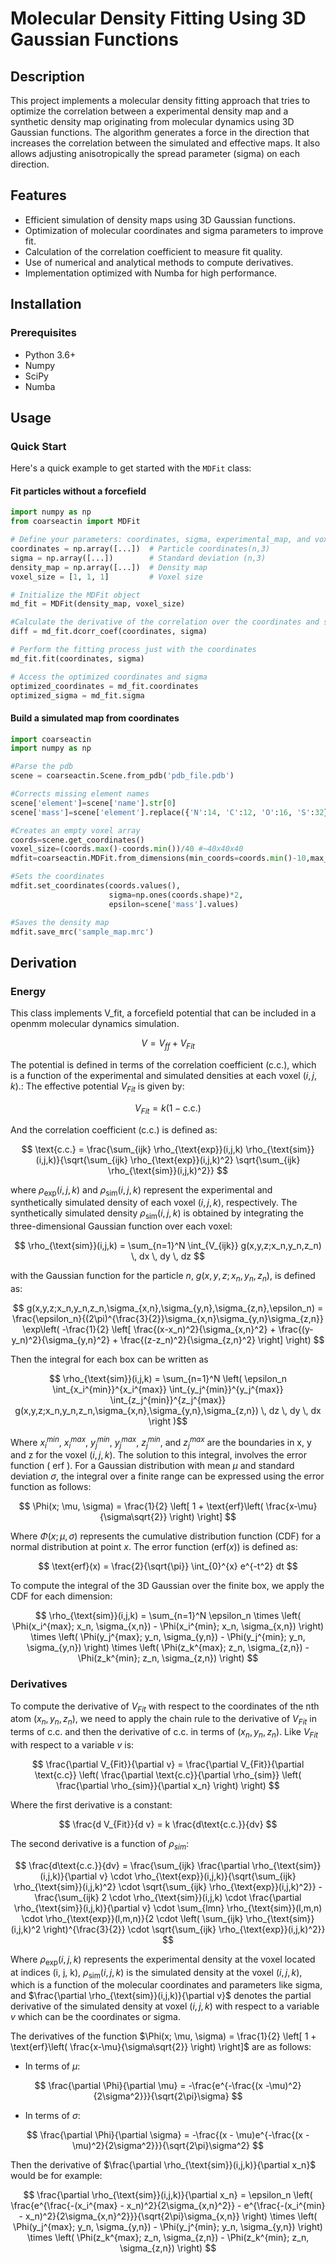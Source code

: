 # Molecular Density Fitting Using 3D Gaussian Functions

## Description
This project implements a molecular density fitting approach that tries to optimize the correlation between a experimental density map and a synthetic density map originating from molecular dynamics using 3D Gaussian functions. The algorithm generates a force in the direction that increases the correlation between the simulated and effective maps. It also allows adjusting anisotropically the spread parameter (sigma) on each direction. 

## Features
- Efficient simulation of density maps using 3D Gaussian functions.
- Optimization of molecular coordinates and sigma parameters to improve fit.
- Calculation of the correlation coefficient to measure fit quality.
- Use of numerical and analytical methods to compute derivatives.
- Implementation optimized with Numba for high performance.

## Installation

### Prerequisites
- Python 3.6+
- Numpy
- SciPy
- Numba

## Usage

### Quick Start
Here's a quick example to get started with the `MDFit` class:

#### Fit particles without a forcefield
```python
import numpy as np
from coarseactin import MDFit

# Define your parameters: coordinates, sigma, experimental_map, and voxel_size
coordinates = np.array([...])  # Particle coordinates(n,3)
sigma = np.array([...])        # Standard deviation (n,3) 
density_map = np.array([...])  # Density map
voxel_size = [1, 1, 1]         # Voxel size

# Initialize the MDFit object
md_fit = MDFit(density_map, voxel_size)

#Calculate the derivative of the correlation over the coordinates and sigma
diff = md_fit.dcorr_coef(coordinates, sigma)

# Perform the fitting process just with the coordinates
md_fit.fit(coordinates, sigma)

# Access the optimized coordinates and sigma
optimized_coordinates = md_fit.coordinates
optimized_sigma = md_fit.sigma
```

#### Build a simulated map from coordinates

```python
import coarseactin
import numpy as np

#Parse the pdb
scene = coarseactin.Scene.from_pdb('pdb_file.pdb')

#Corrects missing element names
scene['element']=scene['name'].str[0]
scene['mass']=scene['element'].replace({'N':14, 'C':12, 'O':16, 'S':32})

#Creates an empty voxel array
coords=scene.get_coordinates()
voxel_size=(coords.max()-coords.min())/40 #~40x40x40
mdfit=coarseactin.MDFit.from_dimensions(min_coords=coords.min()-10,max_coords=coords.max()+10,voxel_size=voxel_size))

#Sets the coordinates
mdfit.set_coordinates(coords.values(),
                      sigma=np.ones(coords.shape)*2,
                      epsilon=scene['mass'].values)

#Saves the density map
mdfit.save_mrc('sample_map.mrc')
```

## Derivation

### Energy

This class implements V_fit, a forcefield potential that can be included in a openmm molecular dynamics simulation. 

$$ V = V_{ff} +V_{Fit}$$

The potential is defined in terms of the correlation coefficient (c.c.), which is a function of the experimental and simulated densities at each voxel $(i, j, k)$.:
The effective potential $V_{Fit}$ is given by:

$$ V_{Fit} = k (1 - \text{c.c.}) $$

And the correlation coefficient (c.c.) is defined as:

$$ \text{c.c.} = \frac{\sum_{ijk} \rho_{\text{exp}}(i,j,k) \rho_{\text{sim}}(i,j,k)}{\sqrt{\sum_{ijk} \rho_{\text{exp}}(i,j,k)^2} \sqrt{\sum_{ijk} \rho_{\text{sim}}(i,j,k)^2}} $$

where $\rho_{\text{exp}}(i,j,k)$ and $\rho_{\text{sim}}(i,j,k)$ represent the experimental and synthetically simulated density of each voxel $(i,j,k)$, respectively.
The synthetically simulated density $\rho_{\text{sim}}(i,j,k)$ is obtained by integrating the three-dimensional Gaussian function over each voxel:

$$ \rho_{\text{sim}}(i,j,k) = \sum_{n=1}^N \int_{V_{ijk}} g(x,y,z;x_n,y_n,z_n) \, dx \, dy \, dz $$

with the Gaussian function for the particle $n$, $g(x,y,z;x_n,y_n,z_n)$, is defined as:

$$
g(x,y,z;x_n,y_n,z_n,\sigma_{x,n},\sigma_{y,n},\sigma_{z,n},\epsilon_n)  = \frac{\epsilon_n}{(2\pi)^{\frac{3}{2}}\sigma_{x,n}\sigma_{y,n}\sigma_{z,n}} \exp\left( -\frac{1}{2} \left[ \frac{(x-x_n)^2}{\sigma_{x,n}^2} + \frac{(y-y_n)^2}{\sigma_{y,n}^2} + \frac{(z-z_n)^2}{\sigma_{z,n}^2} \right] \right)
$$

Then the integral for each box can be written as 

$$ \rho_{\text{sim}}(i,j,k) = \sum_{n=1}^N \left( \epsilon_n \int_{x_i^{min}}^{x_i^{max}} \int_{y_j^{min}}^{y_j^{max}} \int_{z_j^{min}}^{z_j^{max}} g(x,y,z;x_n,y_n,z_n,\sigma_{x,n},\sigma_{y,n},\sigma_{z,n}) \, dz \, dy \, dx \right )$$

Where $x_i^{min}$, $x_i^{max}$, $y_j^{min}$, $y_j^{max}$, $z_j^{min}$, and $z_j^{max}$ are the boundaries in x, y and z for the voxel $(i,j,k)$. The solution to this integral, involves the error function ( $\text{erf}$ ). For a Gaussian distribution with mean $\mu$ and standard deviation $\sigma$, the integral over a finite range can be expressed using the error function as follows:

$$ \Phi(x; \mu, \sigma) = \frac{1}{2} \left[ 1 + \text{erf}\left( \frac{x-\mu}{\sigma\sqrt{2}} \right) \right] $$

Where $\Phi(x; \mu, \sigma)$ represents the cumulative distribution function (CDF) for a normal distribution at point $x$. The error function ($\text{erf}(x)$) is defined as:

$$ \text{erf}(x) = \frac{2}{\sqrt{\pi}} \int_{0}^{x} e^{-t^2} dt $$

To compute the integral of the 3D Gaussian over the finite box, we apply the CDF for each dimension:

$$ \rho_{\text{sim}}(i,j,k) = \sum_{n=1}^N \epsilon_n \times \left( \Phi(x_i^{max}; x_n, \sigma_{x,n}) - \Phi(x_i^{min}; x_n, \sigma_{x,n}) \right) \times \left( \Phi(y_j^{max}; y_n, \sigma_{y,n}) - \Phi(y_j^{min}; y_n, \sigma_{y,n}) \right) \times \left( \Phi(z_k^{max}; z_n, \sigma_{z,n}) - \Phi(z_k^{min}; z_n, \sigma_{z,n}) \right) $$

### Derivatives

To compute the derivative of $V_{Fit}$ with respect to the coordinates of the nth atom $(x_n, y_n, z_n)$, we need to apply the chain rule to the derivative of $V_{Fit}$ in terms of c.c. and then the derivative of c.c. in terms of $(x_n, y_n, z_n)$. Like $V_{Fit}$ with respect to a variable $v$ is:

$$ \frac{\partial V_{Fit}}{\partial v} = \frac{\partial V_{Fit}}{\partial \text{c.c}} \left( \frac{\partial \text{c.c}}{\partial \rho_{sim}} \left( \frac{\partial \rho_{sim}}{\partial x_n} \right) \right) $$

Where the first derivative is a constant:

$$
\frac{d V_{Fit}}{d v} = k \frac{d\text{c.c.}}{dv}
$$

The second derivative is a function of $\rho_{sim}$:

$$
\frac{d\text{c.c.}}{dv} = \frac{\sum_{ijk} \frac{\partial \rho_{\text{sim}}(i,j,k)}{\partial v} \cdot \rho_{\text{exp}}(i,j,k)}{\sqrt{\sum_{ijk} \rho_{\text{sim}}(i,j,k)^2} \cdot \sqrt{\sum_{ijk} \rho_{\text{exp}}(i,j,k)^2}} - \frac{\sum_{ijk} 2 \cdot \rho_{\text{sim}}(i,j,k) \cdot \frac{\partial \rho_{\text{sim}}(i,j,k)}{\partial v} \cdot \sum_{lmn} \rho_{\text{sim}}(l,m,n) \cdot \rho_{\text{exp}}(l,m,n)}{2 \cdot \left( \sum_{ijk} \rho_{\text{sim}}(i,j,k)^2 \right)^{\frac{3}{2}} \cdot \sqrt{\sum_{ijk} \rho_{\text{exp}}(i,j,k)^2}}
$$

Where $\rho_{\text{exp}}(i,j,k)$ represents the experimental density at the voxel located at indices (i, j, k), $\rho_{\text{sim}}(i,j,k)$ is the simulated density at the voxel $(i, j, k)$, which is a function of the molecular coordinates and parameters like sigma, and $\frac{\partial \rho_{\text{sim}}(i,j,k)}{\partial v}$ denotes the partial derivative of the simulated density at voxel $(i, j, k)$ with respect to a variable $v$ which can be the coordinates or sigma.

The derivatives of the function $\Phi(x; \mu, \sigma) = \frac{1}{2} \left[ 1 + \text{erf}\left( \frac{x-\mu}{\sigma\sqrt{2}} \right) \right]$ are as follows:

- In terms of $\mu$:

$$ \frac{\partial \Phi}{\partial \mu} = -\frac{e^{-\frac{(x -\mu)^2}{2\sigma^2}}}{\sqrt{2\pi}\sigma} $$

- In terms of $\sigma$:

$$ \frac{\partial \Phi}{\partial \sigma} = -\frac{(x - \mu)e^{-\frac{(x - \mu)^2}{2\sigma^2}}}{\sqrt{2\pi}\sigma^2} $$

Then the derivative of $\frac{\partial \rho_{\text{sim}}(i,j,k)}{\partial x_n}$ would be for example: 

$$
\frac{\partial \rho_{\text{sim}}(i,j,k)}{\partial x_n} = \epsilon_n \left( \frac{e^{\frac{-(x_i^{max} - x_n)^2}{2\sigma_{x,n}^2}} - e^{\frac{-(x_i^{min} - x_n)^2}{2\sigma_{x,n}^2}}}{\sqrt{2\pi}\sigma_{x,n}} \right) \times \left( \Phi(y_j^{max}; y_n, \sigma_{y,n}) - \Phi(y_j^{min}; y_n, \sigma_{y,n}) \right) \times \left( \Phi(z_k^{max}; z_n, \sigma_{z,n}) - \Phi(z_k^{min}; z_n, \sigma_{z,n}) \right)
$$

